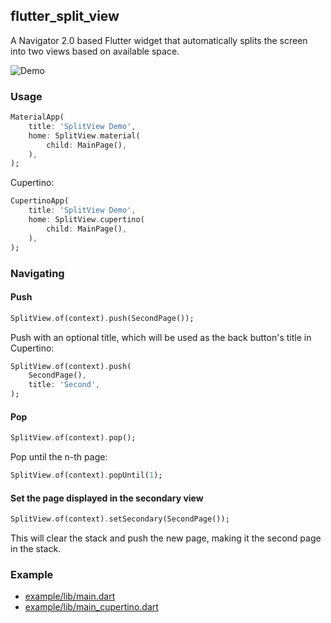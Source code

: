 ## flutter_split_view

A Navigator 2.0 based Flutter widget that automatically splits the screen into two views based on available space.

![Demo](https://raw.githubusercontent.com/TerminalStudio/flutter_split_view/main/media/demo.gif?token=GHSAT0AAAAAABIZ4MCR753WLCN4QECYUMSSYPJPDSQ)

### Usage

```dart
MaterialApp(
    title: 'SplitView Demo',
    home: SplitView.material(
        child: MainPage(),
    ),
);
```

Cupertino: 

```dart
CupertinoApp(
    title: 'SplitView Demo',
    home: SplitView.cupertino(
        child: MainPage(),
    ),
);
```

### Navigating

#### Push

```dart
SplitView.of(context).push(SecondPage());
```

Push with an optional title, which will be used as the back button's title in
Cupertino:

```dart
SplitView.of(context).push(
    SecondPage(),
    title: 'Second',
);
```


#### Pop

```dart
SplitView.of(context).pop();
```

Pop until the n-th page:

```dart
SplitView.of(context).popUntil(1);
```

#### Set the page displayed in the secondary view

```dart
SplitView.of(context).setSecondary(SecondPage());
```

This will clear the stack and push the new page, making it the second page in the stack.

### Example


- [example/lib/main.dart](https://github.com/TerminalStudio/flutter_split_view/blob/main/example/lib/main.dart)
- [example/lib/main_cupertino.dart](https://github.com/TerminalStudio/flutter_split_view/blob/main/example/lib/main_cupertino.dart)